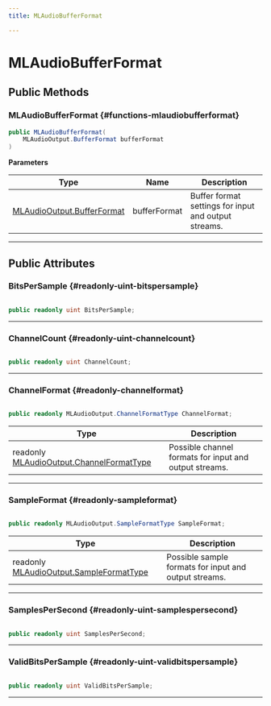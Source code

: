 ```yaml
---
title: MLAudioBufferFormat

---
```


# MLAudioBufferFormat










## Public Methods

###  MLAudioBufferFormat {#functions-mlaudiobufferformat}

```csharp
public MLAudioBufferFormat(
    MLAudioOutput.BufferFormat bufferFormat
)
```


**Parameters**

| Type | Name  | Description  | 
|--|--|--|
| [MLAudioOutput.BufferFormat](/unity-api/api/UnityEngine.XR.MagicLeap/MLAudioOutput/UnityEngine.XR.MagicLeap.MLAudioOutput.BufferFormat.md) |bufferFormat|Buffer format settings for input and output streams. |






-----------

## Public Attributes

### BitsPerSample {#readonly-uint-bitspersample}

```csharp

public readonly uint BitsPerSample;

```






-----------

### ChannelCount {#readonly-uint-channelcount}

```csharp

public readonly uint ChannelCount;

```






-----------

### ChannelFormat {#readonly-channelformat}

```csharp

public readonly MLAudioOutput.ChannelFormatType ChannelFormat;

```

| Type | Description  | 
|--|--|
| readonly [MLAudioOutput.ChannelFormatType](/unity-api/api/UnityEngine.XR.MagicLeap/MLAudioOutput/UnityEngine.XR.MagicLeap.MLAudioOutput.md#uint-channelformattype) | Possible channel formats for input and output streams.  |





-----------

### SampleFormat {#readonly-sampleformat}

```csharp

public readonly MLAudioOutput.SampleFormatType SampleFormat;

```

| Type | Description  | 
|--|--|
| readonly [MLAudioOutput.SampleFormatType](/unity-api/api/UnityEngine.XR.MagicLeap/MLAudioOutput/UnityEngine.XR.MagicLeap.MLAudioOutput.md#uint-sampleformattype) | Possible sample formats for input and output streams.  |





-----------

### SamplesPerSecond {#readonly-uint-samplespersecond}

```csharp

public readonly uint SamplesPerSecond;

```






-----------

### ValidBitsPerSample {#readonly-uint-validbitspersample}

```csharp

public readonly uint ValidBitsPerSample;

```






-----------

